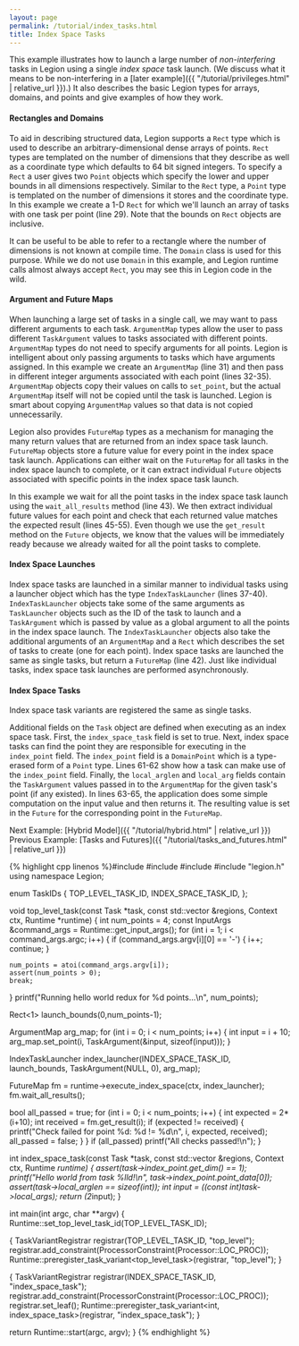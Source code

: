 ```yaml
---
layout: page
permalink: /tutorial/index_tasks.html
title: Index Space Tasks
---
```


This example illustrates how to launch a large
number of _non-interfering_ tasks in Legion using
a single _index space_ task launch. (We discuss
what it means to be non-interfering in a 
[later example]({{ "/tutorial/privileges.html" | relative_url }}).)
It also describes the basic Legion types for arrays,
domains, and points and give examples of how they work.

#### Rectangles and Domains ####

To aid in describing structured data, Legion supports
a `Rect` type which is used to describe an arbitrary-dimensional
dense arrays of points. `Rect` types are templated on the number
of dimensions that they describe as well as a coordinate type
which defaults to 64 bit signed integers. To specify a `Rect` a
user gives two `Point` objects which specify the lower and
upper bounds in all dimensions respectively. Similar to
the `Rect` type, a `Point` type is templated on the
number of dimensions it stores and the coordinate type. 
In this example we create a 1-D `Rect` for which we'll 
launch an array of tasks with one task per point (line 29). 
Note that the bounds on `Rect` objects are inclusive.

It can be useful to be able to refer to a rectangle where the number
of dimensions is not known at compile time. The `Domain` class is used
for this purpose. While we do not use `Domain` in this example, and
Legion runtime calls almost always accept `Rect`, you may see this
in Legion code in the wild.

#### Argument and Future Maps ####

When launching a large set of tasks in a single
call, we may want to pass different arguments to each
task. `ArgumentMap` types allow the user to pass
different `TaskArgument` values to tasks associated
with different points. `ArgumentMap` types do not
need to specify arguments for all points. Legion
is intelligent about only passing arguments to tasks
which have arguments assigned. In this example we
create an `ArgumentMap` (line 31) and then pass in
different integer arguments associated with each
point (lines 32-35). `ArgumentMap` objects copy 
their values on calls to `set_point`, but the actual
`ArgumentMap` itself will not be copied until the
task is launched. Legion is smart about copying
`ArgumentMap` values so that data is not copied
unnecessarily.

Legion also provides `FutureMap` types as a mechanism
for managing the many return values that are returned
from an index space task launch. `FutureMap` objects
store a future value for every point in the index
space task launch. Applications can either wait on the
`FutureMap` for all tasks in the index space launch
to complete, or it can extract individual `Future`
objects associated with specific points in the
index space task launch.

In this example we wait for all the point tasks in
the index space task launch using the `wait_all_results`
method (line 43). We then extract individual future
values for each point and check that each returned
value matches the expected result (lines 45-55).
Even though we use the `get_result` method on the
`Future` objects, we know that the values will
be immediately ready because we already waited
for all the point tasks to complete.

#### Index Space Launches ####

Index space tasks are launched in a similar manner to
individual tasks using a launcher object which has
the type `IndexTaskLauncher` (lines 37-40). `IndexTaskLauncher` objects take
some of the same arguments as `TaskLauncher` objects
such as the ID of the task to launch and a `TaskArgument`
which is passed by value as a global argument to all
the points in the index space launch. The `IndexTaskLauncher`
objects also take the additional arguments of an
`ArgumentMap` and a `Rect` which describes the set
of tasks to create (one for each point). Index space
tasks are launched the same as single tasks, but
return a `FutureMap` (line 42). Just like individual tasks,
index space task launches are performed asynchronously.

#### Index Space Tasks ####

Index space task variants are registered the same as single
tasks.

Additional fields on the `Task` object are defined
when executing as an index space task. First, the
`index_space_task` field is set to true. Next,
index space tasks can find the point they are responsible
for executing in the `index_point` field. The `index_point`
field is a `DomainPoint` which is a type-erased form of a
`Point` type. Lines 61-62 show how a task can make
use of the `index_point` field. Finally, the `local_arglen`
and `local_arg` fields contain the `TaskArgument` values
passed in to the `ArgumentMap` for the given task's
point (if any existed). In lines 63-65, the application
does some simple computation on the input value and then
returns it. The resulting value is set in the `Future`
for the corresponding point in the `FutureMap`.

Next Example: [Hybrid Model]({{ "/tutorial/hybrid.html" | relative_url }})  
Previous Example: [Tasks and Futures]({{ "/tutorial/tasks_and_futures.html" | relative_url }})

{% highlight cpp linenos %}#include <cstdio>
#include <cassert>
#include <cstdlib>
#include "legion.h"
using namespace Legion;

enum TaskIDs {
  TOP_LEVEL_TASK_ID,
  INDEX_SPACE_TASK_ID,
};

void top_level_task(const Task *task,
                    const std::vector<PhysicalRegion> &regions,
                    Context ctx, Runtime *runtime) {
  int num_points = 4;
  const InputArgs &command_args = Runtime::get_input_args();
  for (int i = 1; i < command_args.argc; i++) {
    if (command_args.argv[i][0] == '-') {
      i++;
      continue;
    }

    num_points = atoi(command_args.argv[i]);
    assert(num_points > 0);
    break;
  }
  printf("Running hello world redux for %d points...\n", num_points);

  Rect<1> launch_bounds(0,num_points-1);

  ArgumentMap arg_map;
  for (int i = 0; i < num_points; i++) {
    int input = i + 10;
    arg_map.set_point(i, TaskArgument(&input, sizeof(input)));
  }

  IndexTaskLauncher index_launcher(INDEX_SPACE_TASK_ID,
                               launch_bounds,
                               TaskArgument(NULL, 0),
                               arg_map);

  FutureMap fm = runtime->execute_index_space(ctx, index_launcher);
  fm.wait_all_results();

  bool all_passed = true;
  for (int i = 0; i < num_points; i++) {
    int expected = 2*(i+10);
    int received = fm.get_result<int>(i);
    if (expected != received) {
      printf("Check failed for point %d: %d != %d\n", i, expected, received);
      all_passed = false;
    }
  }
  if (all_passed)
    printf("All checks passed!\n");
}

int index_space_task(const Task *task,
                     const std::vector<PhysicalRegion> &regions,
                     Context ctx, Runtime *runtime) {
  assert(task->index_point.get_dim() == 1);
  printf("Hello world from task %lld!\n", task->index_point.point_data[0]);
  assert(task->local_arglen == sizeof(int));
  int input = *((const int*)task->local_args);
  return (2*input);
}

int main(int argc, char **argv) {
  Runtime::set_top_level_task_id(TOP_LEVEL_TASK_ID);

  {
    TaskVariantRegistrar registrar(TOP_LEVEL_TASK_ID, "top_level");
    registrar.add_constraint(ProcessorConstraint(Processor::LOC_PROC));
    Runtime::preregister_task_variant<top_level_task>(registrar, "top_level");
  }

  {
    TaskVariantRegistrar registrar(INDEX_SPACE_TASK_ID, "index_space_task");
    registrar.add_constraint(ProcessorConstraint(Processor::LOC_PROC));
    registrar.set_leaf();
    Runtime::preregister_task_variant<int, index_space_task>(registrar, "index_space_task");
  }

  return Runtime::start(argc, argv);
}
{% endhighlight %}

